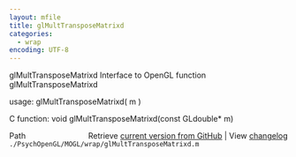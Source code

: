 ```yaml
---
layout: mfile
title: glMultTransposeMatrixd
categories:
  - wrap
encoding: UTF-8
---
```


glMultTransposeMatrixd  Interface to OpenGL function glMultTransposeMatrixd

usage:  glMultTransposeMatrixd( m )

C function:  void glMultTransposeMatrixd(const GLdouble\* m)


<div class="code_header" style="text-align:right;">
  <span style="float:left;">Path&nbsp;&nbsp;</span> <span class="counter">Retrieve <a href=
  "https://raw.github.com/Psychtoolbox-3/Psychtoolbox-3/beta/./PsychOpenGL/MOGL/wrap/glMultTransposeMatrixd.m">current version from GitHub</a> | View <a href=
  "https://github.com/Psychtoolbox-3/Psychtoolbox-3/commits/beta/./PsychOpenGL/MOGL/wrap/glMultTransposeMatrixd.m">changelog</a></span>
</div>
<div class="code">
  <code>./PsychOpenGL/MOGL/wrap/glMultTransposeMatrixd.m</code>
</div>
